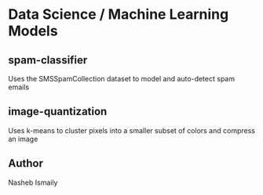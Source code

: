 # Data Science / Machine Learning Models

## spam-classifier

Uses the SMSSpamCollection dataset to model and auto-detect spam emails

## image-quantization

Uses k-means to cluster pixels into a smaller subset of colors and compress an image

## Author

Nasheb Ismaily
